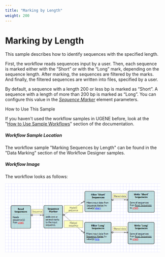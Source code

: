 ```yaml
---
title: "Marking by Length"
weight: 200
---
```



# Marking by Length

This sample describes how to identify sequences with the specified length.

First, the workflow reads sequences input by a user. Then, each sequence is marked either with the “Short” or with the “Long” mark, depending on the sequence length. After marking, the sequences are filtered by the marks. And finally, the filtered sequences are written into files, specified by a user.

By default, a sequence with a length 200 or less bp is marked as “Short”. A sequence with a length of more than 200 bp is marked as “Long”. You can configure this value in the [_Sequence Marker_](sequence-marker-element.md) element parameters.

How to Use This Sample

If you haven't used the workflow samples in UGENE before, look at the "[How to Use Sample Workflows](how-to-use-sample-workflows.md)" section of the documentation.

##### Workflow Sample Location

The workflow sample "Marking Sequences by Length" can be found in the "Data Marking" section of the Workflow Designer samples.

##### Workflow Image

The workflow looks as follows:


![](/images/65930283/65930284.png)
